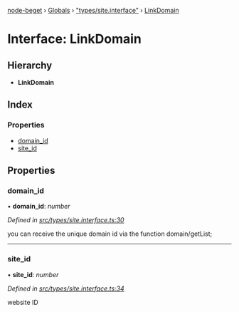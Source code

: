 [node-beget](../README.md) › [Globals](../globals.md) › ["types/site.interface"](../modules/_types_site_interface_.md) › [LinkDomain](_types_site_interface_.linkdomain.md)

# Interface: LinkDomain

## Hierarchy

* **LinkDomain**

## Index

### Properties

* [domain_id](_types_site_interface_.linkdomain.md#domain_id)
* [site_id](_types_site_interface_.linkdomain.md#site_id)

## Properties

###  domain_id

• **domain_id**: *number*

*Defined in [src/types/site.interface.ts:30](https://github.com/olehcambel/node-beget/blob/f128411/src/types/site.interface.ts#L30)*

you can receive the unique domain id via the function domain/getList;

___

###  site_id

• **site_id**: *number*

*Defined in [src/types/site.interface.ts:34](https://github.com/olehcambel/node-beget/blob/f128411/src/types/site.interface.ts#L34)*

website ID
